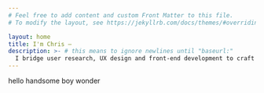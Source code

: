 ```yaml
---
# Feel free to add content and custom Front Matter to this file.
# To modify the layout, see https://jekyllrb.com/docs/themes/#overriding-theme-defaults

layout: home
title: I'm Chris — 
description: >- # this means to ignore newlines until "baseurl:"
  I bridge user research, UX design and front-end development to craft accessible, user-centered experiences. By validating HTML prototypes before hand-off, I ensure hypotheses are tested under real-world conditions, reducing rework downstream.
---
```

hello handsome boy wonder 